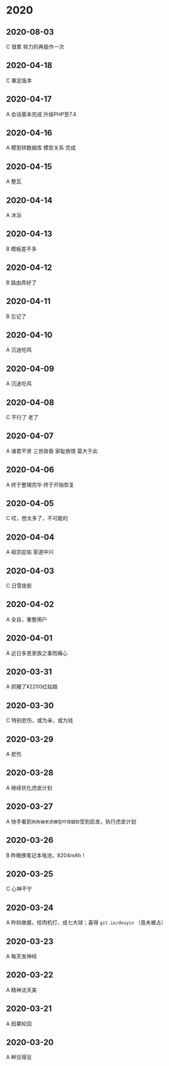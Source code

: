 # 2020

## 2020-08-03
C 很累 努力的再振作一次

## 2020-04-18
C 重定版本

## 2020-04-17
A 会话基本完成 升级PHP至7.4

## 2020-04-16
A 模型转数据库 模型关系 完成

## 2020-04-15
A 整瓦

## 2020-04-14
A 沐浴

## 2020-04-13
B 模板差不多

## 2020-04-12
B 路由弄好了

## 2020-04-11
B 忘记了

## 2020-04-10
A 沉迷吃鸡

## 2020-04-09
A 沉迷吃鸡

## 2020-04-08
C 不行了 老了

## 2020-04-07
A 诸君不贤 三世政昏 家耻族恨 莫大于此

## 2020-04-06
A 终于整理完毕 终于开始恢复

## 2020-04-05
C 哎，想太多了，不可能的

## 2020-04-04
A 祖宗庇佑 家道中兴

## 2020-04-03
C 日雪夜影

## 2020-04-02
A 全自，重整用户

## 2020-04-01
A 近日多思家族之事而痛心

## 2020-03-31
A 抓猪了¥2200红姑娘

## 2020-03-30
C 特别悲伤，或为亲，或为钱

## 2020-03-29
A 悲伤

## 2020-03-28
A 继续优化虎皮计划

## 2020-03-27
A 快手看到`狗狗被老虎模型吓得腿软`受到启发，执行虎皮计划

## 2020-03-26
B 昨晚换笔记本电池，8204mAh！

## 2020-03-25
C 心神不宁

## 2020-03-24
A 昨妈做酱，绞肉机打，成七大球；喜得 `git.io/douyin` （竟未被占）

## 2020-03-23
A 每天发神经

## 2020-03-22
A 精神法天美

## 2020-03-21
A 因果轮回

## 2020-03-20
A 种豆得豆